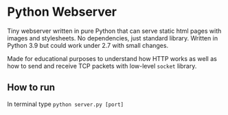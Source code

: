 # Python Webserver
Tiny webserver written in pure Python that can serve static html pages with images and stylesheets. No dependencies, just standard library. Written in Python 3.9 but could work under 2.7 with small changes.

Made for educational purposes to understand how HTTP works as well as how to send and receive TCP packets with low-level `socket` library.

## How to run
In terminal type `python server.py [port]`


